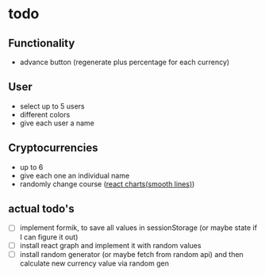 # todo

## Functionality

- advance button (regenerate plus percentage for each currency)

## User

- select up to 5 users
- different colors
- give each user a name

## Cryptocurrencies

- up to 6
- give each one an individual name
- randomly change course ([react charts(smooth lines)](https://react-charts.js.org/))

## actual todo's

- [ ] implement formik, to save all values in sessionStorage (or maybe state if I can figure it out)
- [ ] install react graph and implement it with random values
- [ ] install random generator (or maybe fetch from random api) and then calculate new currency value via random gen
